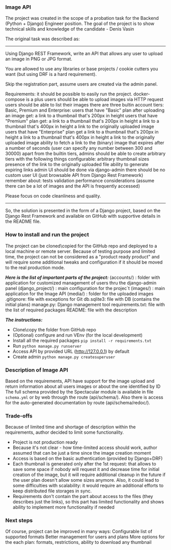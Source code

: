 ### Image API

The project was created in the scope of a probation task for the Backend (Python + Django) Engineer position. The goal of the project is to show technical skills and knowledge of the candidate - Denis Vasin

The original task was described as:
_______________________________________________________
Using Django REST Framework, write an API that allows any user to upload an image in PNG or JPG format.

You are allowed to use any libraries or base projects / cookie cutters you want (but using DRF is a hard requirement).

Skip the registration part, assume users are created via the admin panel.

Requirements:
it should be possible to easily run the project. docker-compose is a plus
users should be able to upload images via HTTP request
users should be able to list their images
there are three bultin account tiers: Basic, Premium and Enterprise:
users that have "Basic" plan after uploading an image get: 
a link to a thumbnail that's 200px in height
users that have "Premium" plan get:
a link to a thumbnail that's 200px in height
a link to a thumbnail that's 400px in height
a link to the originally uploaded image
users that have "Enterprise" plan get
a link to a thumbnail that's 200px in height
a link to a thumbnail that's 400px in height
a link to the originally uploaded image
ability to fetch a link to the (binary) image that expires after a number of seconds (user can specify any number between 300 and 30000)
apart from the builtin tiers, admins should be able to create arbitrary tiers with the following things configurable:
arbitrary thumbnail sizes
presence of the link to the originally uploaded file
ability to generate expiring links
admin UI should be done via django-admin
there should be no custom user UI (just browsable API from Django Rest Framework)
remember about:
tests
validation
performance considerations (assume there can be a lot of images and the API is frequently accessed)


Please focus on code cleanliness and quality.
_______________________________________________________

So, the solution is presented in the form of a Django project, based on the Django Rest Framework and available on GitHub with supportive details in the README file.

### How to install and run the project

The project can be cloned\copied for the GitHub repo and deployed to a local machine or remote server. Because of testing purpose and limited time, the project can not be considered as a "product ready product" and will require some additional tweaks and configuration if it should be moved to the real production mode.

***Here is the list of important parts of the project:***
(accounts/) : folder with application for customized management of users thru the django-admin panel
(django_project/) : main configuration for the projec`t
(images/) : main application for the Image API
(media/) : folder for the uploaded images
.gitignore: file with exceptions for Git
db.sqlite3: file with DB (contains the initial plans)
manage.py: Django management tool
requirements.txt: file with the list of required packages
README: file with the description

***The instructions:***
* Clone\copy the folder from GitHub repo
* (Optional) configure and run VEnv (for the local development)
* Install all the required packages `pip install -r requirements.txt`
* Run `python manage.py runserver`
* Access API by provided URL (http://127.0.0.1) by default
* Create admin `python manage.py createsuperuser`

### Description of Image API
Based on the requirements, API have support for the image upload and return information about all users images or about the one identified by ID
The full schema provided by the Spectacular module is available in file `schema.yml` or by web through the route (api/schema/). Also there is access for the auto-generated documentation by route (api/schema/redoc/).

### Trade-offs
Because of limited time and shortage of description within the requirements, author decided to limit some functionality. 
* Project is not production ready
* Because it's not clear - how time-limited access should work, author assumed that can be just a time since the image creation moment
* Access is based on the basic authentication (provided by Django+DRF)
* Each thumbnail is generated only after the 1st request: that allows to save some space if nobody will request it and decrease time for initial creation of the image, but it will require additional cleanup in the future if the user plan doesn't allow some sizes anymore. Also, it could lead to some difficulties with scalability: it would require an additional efforts to keep distributed file storages in sync.
* Requirements don't contain the part about access to the files (they describes just the links), so this part has limited functionality and shows ability to implement more functionality if needed

### Next steps
Of course, project can be improved in many ways:
Configurable list of supported formats
Better management for users and plans
More options for the each plan: formats, restrictions, ability to download any thumbnail 
